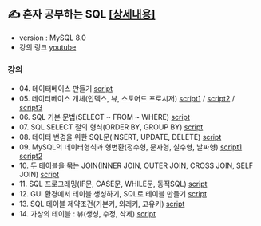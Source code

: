 ## ✍ 혼자 공부하는 SQL [[상세내용]](https://github.com/kbjung/SQL/tree/main/MySQL)
+ version : MySQL 8.0
+ 강의 링크 [youtube](https://youtube.com/playlist?list=PLVsNizTWUw7GCfy5RH27cQL5MeKYnl8Pm)

### 강의
+ 04\. 데이터베이스 만들기 [script](https://github.com/kbjung/SQL/blob/main/MySQL/ch04_make_database.sql)
+ 05\. 데이터베이스 개체(인덱스, 뷰, 스토어드 프로시저) [script1](https://github.com/kbjung/SQL/blob/main/MySQL/ch05_database_entity01.sql) / [script2](https://github.com/kbjung/SQL/blob/main/MySQL/ch05_database_entity02.sql) / [script3](https://github.com/kbjung/SQL/blob/main/MySQL/ch05_database_entity03.sql)
+ 06\. SQL 기본 문법(SELECT ~ FROM ~ WHERE) [script](https://github.com/kbjung/SQL/blob/main/MySQL/ch06.sql)
+ 07\. SQL SELECT 절의 형식(ORDER BY, GROUP BY) [script](https://github.com/kbjung/SQL/blob/main/MySQL/ch07.sql)
+ 08\. 데이터 변경을 위한 SQL문(INSERT, UPDATE, DELETE) [script](https://github.com/kbjung/SQL/blob/main/MySQL/ch08.sql)
+ 09\. MySQL의 데이터형식과 형변환(정수형, 문자형, 실수형, 날짜형) [script1](https://github.com/kbjung/SQL/blob/main/MySQL/ch09_01.sql) [script2](https://github.com/kbjung/SQL/blob/main/MySQL/ch09_02.sql)
+ 10\. 두 테이블을 묶는 JOIN(INNER JOIN, OUTER JOIN, CROSS JOIN, SELF JOIN) [script](https://github.com/kbjung/SQL/blob/main/MySQL/ch10.sql)
+ 11\. SQL 프로그래밍(IF문, CASE문, WHILE문, 동적SQL) [script](https://github.com/kbjung/SQL/blob/main/MySQL/ch11.sql)
+ 12\. GUI 환경에서 테이블 생성하기, SQL로 테이블 만들기 [script](https://github.com/kbjung/SQL/blob/main/MySQL/ch12.sql)
+ 13\. SQL 테이블 제약조건(기본키, 외래키, 고유키) [script](https://github.com/kbjung/SQL/blob/main/MySQL/ch13.sql)
+ 14\. 가상의 테이블 : 뷰(생성, 수정, 삭제) [script](https://github.com/kbjung/SQL/blob/main/MySQL/ch14.sql)
